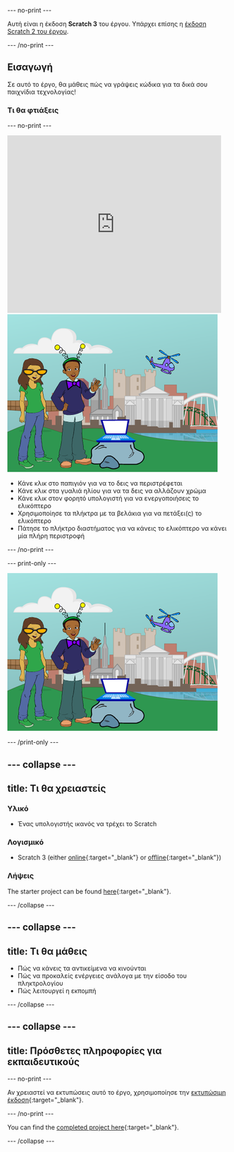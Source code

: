 --- no-print ---

Αυτή είναι η έκδοση **Scratch 3** του έργου. Υπάρχει επίσης η [έκδοση Scratch 2 του έργου](https://projects.raspberrypi.org/en/projects/tech-toys-scratch2).

--- /no-print ---

## Εισαγωγή

Σε αυτό το έργο, θα μάθεις πώς να γράψεις κώδικα για τα δικά σου παιχνίδια τεχνολογίας!

### Τι θα φτιάξεις

--- no-print ---

<div class="scratch-preview">
  <iframe allowtransparency="true" width="485" height="402" src="https://scratch.mit.edu/projects/embed/301514002/?autostart=false" frameborder="0" scrolling="no"></iframe>
  <img src="images/toys-final.png">
</div>

+ Κάνε κλικ στο παπιγιόν για να το δεις να περιστρέφεται
+ Κάνε κλικ στα γυαλιά ηλίου για να τα δεις να αλλάζουν χρώμα
+ Κάνε κλικ στον φορητό υπολογιστή για να ενεργοποιήσεις το ελικόπτερο
+ Χρησιμοποίησε τα πλήκτρα με τα βελάκια για να πετάξει(ς) το ελικόπτερο
+ Πάτησε το πλήκτρο διαστήματος για να κάνεις το ελικόπτερο να κάνει μία πλήρη περιστροφή

--- /no-print ---

--- print-only ---

![ολοκληρωμένο έργο](images/toys-final.png)

--- /print-only ---

--- collapse ---
---
title: Τι θα χρειαστείς
---

### Υλικό

+ Ένας υπολογιστής ικανός να τρέχει το Scratch

### Λογισμικό

+ Scratch 3 (either [online](https://rpf.io/scratchon){:target="_blank"} or [offline](https://rpf.io/scratchoff){:target="_blank"})

### Λήψεις

The starter project can be found [here](https://rpf.io/p/en/tech-toys-go){:target="_blank"}.

--- /collapse ---

--- collapse ---
---
title: Τι θα μάθεις
---

- Πώς να κάνεις τα αντικείμενα να κινούνται
- Πώς να προκαλείς ενέργειες ανάλογα με την είσοδο του πληκτρολογίου
- Πώς λειτουργεί η εκπομπή

--- /collapse ---

--- collapse ---
---
title: Πρόσθετες πληροφορίες για εκπαιδευτικούς
---

--- no-print ---

Αν χρειαστεί να εκτυπώσεις αυτό το έργο, χρησιμοποίησε την [εκτυπώσιμη έκδοση](https://projects.raspberrypi.org/en/projects/tech-toys/print){:target="_blank"}.

--- /no-print ---

You can find the [completed project here](https://rpf.io/p/en/tech-toys-get){:target="_blank"}.

--- /collapse ---
